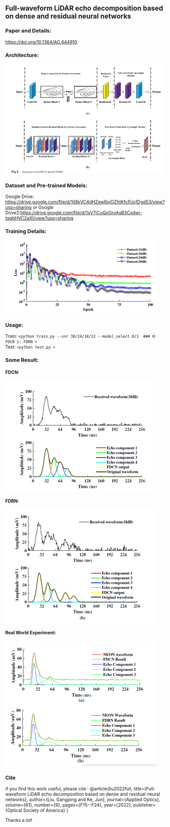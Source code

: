 ## Full-waveform LiDAR echo decomposition based on dense and residual neural networks
### Paper and Details:
https://doi.org/10.1364/AO.444910
### Architecture: 
![image](https://github.com/ZedFm/FDCN_FDRN/blob/d5955a1222ff2ebe4439e64a251379336400bd26/pics/pic_1.png)
### Dataset and Pre-trained Models:
Google Drive: https://drive.google.com/file/d/1jI9kVC4dHZewRxjOZIttKfcPJo1Dgd53/view?usp=sharing 
or
Google Drive2:https://drive.google.com/file/d/1xV7iCuQxGroAsB3Cxdwi-IqgbHVC2aXI/view?usp=sharing

### Training Details:
![image](https://github.com/ZedFm/FDCN_FDRN/blob/d5955a1222ff2ebe4439e64a251379336400bd26/pics/pic_2_train.png)

### Usage:
Train: `<python train.py --snr 30/24/18/12 --model_select 0/1  ### 0: FDCN 1: FDRN >`  
Test: `<python test.py >` 

### Some Result:
#### FDCN:

![image](https://github.com/ZedFm/FDCN_FDRN/blob/d5955a1222ff2ebe4439e64a251379336400bd26/pics/pic_3_d.png)
  
  
#### FDRN:
![image](https://github.com/ZedFm/FDCN_FDRN/blob/d5955a1222ff2ebe4439e64a251379336400bd26/pics/pic_3_r.png)


#### Real World Experiment:
![image](https://github.com/ZedFm/FDCN_FDRN/blob/d5955a1222ff2ebe4439e64a251379336400bd26/pics/pic_3_total.png)

### Cite
if you find this work useful, please cite :
@article{liu2022full,
  title={Full-waveform LiDAR echo decomposition based on dense and residual neural networks},
  author={Liu, Gangping and Ke, Jun},
  journal={Applied Optics},
  volume={61},
  number={9},
  pages={F15--F24},
  year={2022},
  publisher={Optical Society of America}
}

Thanks a lot!
